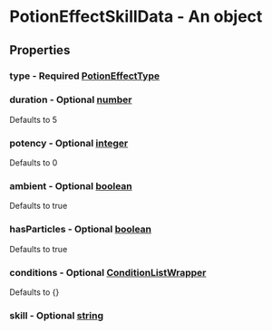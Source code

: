 

# PotionEffectSkillData - An object



## Properties



### type - Required [PotionEffectType](PotionEffectType)



### duration - Optional [number](number)



Defaults to 5



### potency - Optional [integer](integer)



Defaults to 0



### ambient - Optional [boolean](boolean)



Defaults to true



### hasParticles - Optional [boolean](boolean)



Defaults to true



### conditions - Optional [ConditionListWrapper](ConditionListWrapper)



Defaults to {}



### skill - Optional [string](string)

